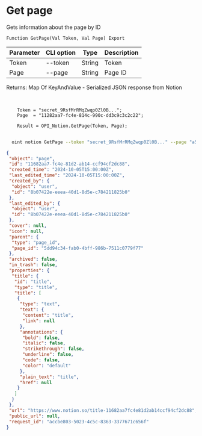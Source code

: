 ﻿---
sidebar_position: 3
---

# Get page
 Gets information about the page by ID



`Function GetPage(Val Token, Val Page) Export`

  | Parameter | CLI option | Type | Description |
  |-|-|-|-|
  | Token | --token | String | Token |
  | Page | --page | String | Page ID |

  
  Returns:  Map Of KeyAndValue - Serialized JSON response from Notion

<br/>




```bsl title="Code example"
    Token = "secret_9RsfMrRMqZwqp0Zl0B...";
    Page  = "11282aa7-fc4e-814c-990c-dd3c9c3c2c22";

    Result = OPI_Notion.GetPage(Token, Page);
```



```sh title="CLI command example"
    
  oint notion GetPage --token "secret_9RsfMrRMqZwqp0Zl0B..." --page "a574281614174169bf55dbae4..."

```

```json title="Result"
{
 "object": "page",
 "id": "11682aa7-fc4e-81d2-ab14-ccf94cf2dc88",
 "created_time": "2024-10-05T15:00:00Z",
 "last_edited_time": "2024-10-05T15:00:00Z",
 "created_by": {
  "object": "user",
  "id": "8b07422e-eeea-40d1-8d5e-c784211825b0"
 },
 "last_edited_by": {
  "object": "user",
  "id": "8b07422e-eeea-40d1-8d5e-c784211825b0"
 },
 "cover": null,
 "icon": null,
 "parent": {
  "type": "page_id",
  "page_id": "5dd94c34-fab0-4bff-986b-7511c0779f77"
 },
 "archived": false,
 "in_trash": false,
 "properties": {
  "title": {
   "id": "title",
   "type": "title",
   "title": [
    {
     "type": "text",
     "text": {
      "content": "title",
      "link": null
     },
     "annotations": {
      "bold": false,
      "italic": false,
      "strikethrough": false,
      "underline": false,
      "code": false,
      "color": "default"
     },
     "plain_text": "title",
     "href": null
    }
   ]
  }
 },
 "url": "https://www.notion.so/title-11682aa7fc4e81d2ab14ccf94cf2dc88",
 "public_url": null,
 "request_id": "accbe803-5023-4c5c-8363-3377671c656f"
}
```
